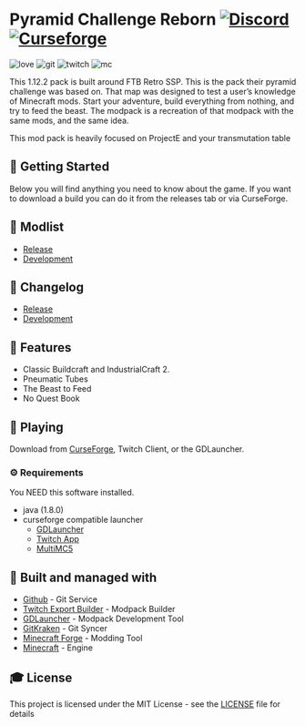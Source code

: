 # Pyramid Challenge Reborn [![Discord][discordImg]][discordLink] [![Curseforge][curseImg]][curseLink]

![love](https://forthebadge.com/images/badges/built-with-love.svg) ![git](https://forthebadge.com/images/badges/uses-git.svg) ![twitch](https://i.ibb.co/Y2BBw4N/68747470733a2f2f696d6167652e6962622e636f2f6b38363065702f6d616465776974687477697463682e706e67.png) ![mc](https://image.ibb.co/g2jWkU/mc.png)

This 1.12.2 pack is built around FTB Retro SSP. This is the pack their pyramid challenge was based on. That map was designed to test a user’s knowledge of Minecraft mods. Start your adventure, build everything from nothing, and try to feed the beast. The modpack is a recreation of that modpack with the same mods, and the same idea. 

This mod pack is heavily focused on ProjectE and your transmutation table


## 🚀 Getting Started
Below you will find anything you need to know about the game. If you want to download a build you can do it from the releases tab or via CurseForge.

## 📇 Modlist
- [Release](https://minecraft.curseforge.com/projects/pyramid-challenge-reborn/relations/dependencies)
- [Development](https://cindylouwho03.github.io/Pyramid-Challenge-Reborn/mods/mods.html)

## 📜 Changelog
- [Release](https://minecraft.curseforge.com/projects/pyramid-challenge-reborn/files)
- [Development](https://raw.githubusercontent.com/CindyLouWho03/Pyramid-Challenge-Reborn/master/CHANGELOG.md)

## 🎨 Features

  - Classic Buildcraft and IndustrialCraft 2.
  - Pneumatic Tubes
  - The Beast to Feed
  - No Quest Book
  
## 💾 Playing

Download from [CurseForge](https://minecraft.curseforge.com/projects/pyramid-challenge-reborn), Twitch Client, or the GDLauncher.

### ⚙️ Requirements
You NEED this software installed.
  - java (1.8.0)
  - curseforge compatible launcher
      - [GDLauncher](https://github.com/gorilla-devs/GDLauncher/releases)
      - [Twitch App](https://app.twitch.tv/)
      - [MultiMC5](https://multimc.org)

## 🚀 Built and managed with 

* [Github](http://www.github.com/) - Git Service
* [Twitch Export Builder](https://github.com/Gaz492/twitch-export-builder/) - Modpack Builder
* [GDLauncher](https://github.com/gorilla-devs/GDLauncher) - Modpack Development Tool
* [GitKraken](https://www.gitkraken.com/) - Git Syncer
* [Minecraft Forge](https://files.minecraftforge.net/) - Modding Tool
* [Minecraft](https://www.minecraft.net/) - Engine


## 🎓 License

This project is licensed under the MIT License - see the [LICENSE](LICENSE) file for details

[discordImg]: https://img.shields.io/discord/408412538003259412.svg?logo=discord&logoWidth=18&colorB=7289DA

[discordLink]: https://discord.gg/jVXQFNQ

[curseImg]: http://cf.way2muchnoise.eu/251553.svg

[curseLink]: https://minecraft.curseforge.com/projects/pyramid-challenge-reborn
